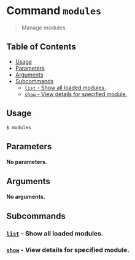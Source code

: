 # Command `modules`

> Manage modules.

## Table of Contents


<!-- START doctoc generated TOC please keep comment here to allow auto update -->
<!-- DON'T EDIT THIS SECTION, INSTEAD RE-RUN doctoc TO UPDATE -->

- [Usage](#usage)
- [Parameters](#parameters)
- [Arguments](#arguments)
- [Subcommands](#subcommands)
  - [`list` - Show all loaded modules.](#list---show-all-loaded-modules)
  - [`show` - View details for specified module.](#show---view-details-for-specified-module)

<!-- END doctoc generated TOC please keep comment here to allow auto update -->

## Usage

```bash
$ modules 
```

## Parameters

#### No parameters.

## Arguments

#### No arguments.

## Subcommands

### [`list`](modules-subcmd/list.md) - Show all loaded modules.

### [`show`](modules-subcmd/show.md) - View details for specified module.
